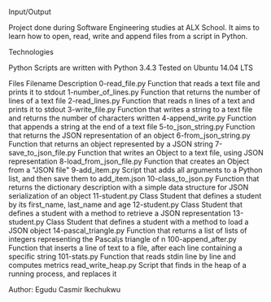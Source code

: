 

Input/Output

Project done during Software Engineering studies at ALX School. It aims to learn how to open, read, write and append files from a script in Python.

Technologies

Python Scripts are written with Python 3.4.3 Tested on Ubuntu 14.04 LTS

Files Filename Description 0-read_file.py Function that reads a text file and prints it to stdout 1-number_of_lines.py Function that returns the number of lines of a text file 2-read_lines.py Function that reads n lines of a text and prints it to stdout 3-write_file.py Function that writes a string to a text file and returns the number of characters written 4-append_write.py Function that appends a string at the end of a text file 5-to_json_string.py Function that returns the JSON representation of an object 6-from_json_string.py Function that returns an object represented by a JSON string 7-save_to_json_file.py Function that writes an Object to a text file, using JSON representation 8-load_from_json_file.py Function that creates an Object from a "JSON file" 9-add_item.py Script that adds all arguments to a Python list, and then save them to add_item.json 10-class_to_json.py Function that returns the dictionary description with a simple data structure for JSON serialization of an object 11-student.py Class Student that defines a student by its first_name, last_name and age 12-student.py Class Student that defines a student with a method to retrieve a JSON representation 13-student.py Class Student that defines a student with a method to load a JSON object 14-pascal_triangle.py Function that returns a list of lists of integers representing the Pascal¡s triangle of n 100-append_after.py Function that inserts a line of text to a file, after each line containing a specific string 101-stats.py Function that reads stdin line by line and computes metrics read_write_heap.py Script that finds in the heap of a running process, and replaces it

Author: Egudu Casmir Ikechukwu
